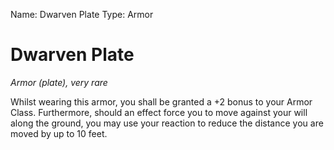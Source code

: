 Name: Dwarven Plate
Type: Armor

# Dwarven Plate
_Armor (plate), very rare_

Whilst wearing this armor, you shall be granted a +2 bonus to your Armor Class. Furthermore, should an effect force you to move against your will along the ground, you may use your reaction to reduce the distance you are moved by up to 10 feet. 

